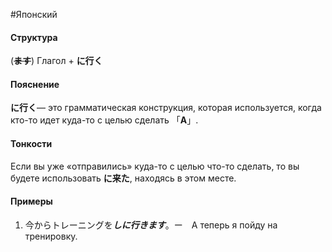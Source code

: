 #Японский 
#### Структура
(~~**ます**~~) Глагол + **に行く**
#### Пояснение
**に行く**— это грамматическая конструкция, которая используется, когда кто-то идет куда-то с целью сделать 「**А**」.
#### Тонкости
Если вы уже «отправились» куда-то с целью что-то сделать, то вы будете использовать **に来た**, находясь в этом месте.
#### Примеры
1. 今からトレーニングを***しに行きます***。ー　А теперь я пойду на тренировку.